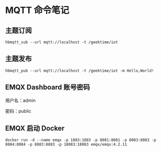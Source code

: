 # MQTT 命令笔记

## 主题订阅

`hbmqtt_sub --url mqtt://localhost -t /geektime/iot`

## 主题发布

`hbmqtt_pub --url mqtt://localhost -t /geektime/iot -m Hello,World!`


## EMQX Dashboard 账号密码

用户名：admin

密码：public

## EMQX 启动 Docker

`docker run -d --name emqx -p 1883:1883 -p 8081:8081 -p 8083:8083 -p 8084:8084 -p 8883:8883 -p 18083:18083 emqx/emqx:4.2.11`